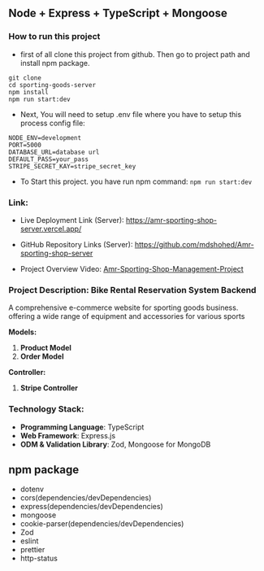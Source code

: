 ## Node + Express + TypeScript + Mongoose


### How to run this project

- first of all clone this project from github. Then go to project path and install npm package.

```
git clone 
cd sporting-goods-server
npm install
npm run start:dev
```

- Next, You will need to setup .env file where you have to setup this process config file: 

```
NODE_ENV=development 
PORT=5000
DATABASE_URL=database url
DEFAULT_PASS=your_pass
STRIPE_SECRET_KAY=stripe_secret_key
```

- To Start this project. you have run npm command: `npm run start:dev`


### Link: 
<div >

- Live Deployment Link (Server): <a href="https://amr-sporting-shop-server.vercel.app/" target="_blank">https://amr-sporting-shop-server.vercel.app/</a>

- GitHub Repository Links (Server): <a href="https://github.com/mdshohed/Amr-sporting-shop-server" target="_blank">https://github.com/mdshohed/Amr-sporting-shop-server</a>

- Project Overview Video:  <a href="https://youtu.be/T3aIxBmrrJU" target="_blank">Amr-Sporting-Shop-Management-Project</a>


</div>



### Project Description: Bike Rental Reservation System Backend

A comprehensive e-commerce website for sporting goods business. offering a wide range of equipment and accessories for various sports

**Models:**

1. **Product Model**
2. **Order Model**

**Controller:**

1. **Stripe Controller**

### Technology Stack:

- **Programming Language**: TypeScript
- **Web Framework**: Express.js
- **ODM & Validation Library**: Zod, Mongoose for MongoDB


## npm package
- dotenv
- cors(dependencies/devDependencies)
- express(dependencies/devDependencies)
- mongoose
- cookie-parser(dependencies/devDependencies)
- Zod
- eslint
- prettier
- http-status


